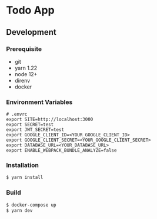 # Todo App

## Development

### Prerequisite

- git
- yarn 1.22
- node 12+
- direnv
- docker

### Environment Variables

```
# .envrc
export SITE=http://localhost:3000
export SECRET=test
export JWT_SECRET=test
export GOOGLE_CLIENT_ID=<YOUR_GOOGLE_CLIENT_ID>
export GOOGLE_CLIENT_SECRET=<YOUR_GOOGLE_CLIENT_SECRET>
export DATABASE_URL=<YOUR_DATABASE_URL>
export ENABLE_WEBPACK_BUNDLE_ANALYZE=false
```

### Installation

```sh
$ yarn install
```

### Build

```sh
$ docker-compose up
$ yarn dev
```
